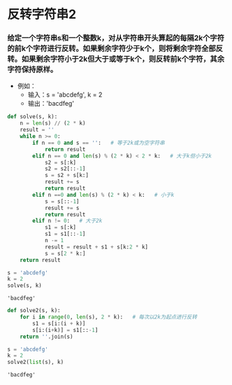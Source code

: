 
# 反转字符串2

### 给定一个字符串s和一个整数k，对从字符串开头算起的每隔2k个字符的前k个字符进行反转。如果剩余字符少于k个，则将剩余字符全部反转。如果剩余字符小于2k但大于或等于k个，则反转前k个字符，其余字符保持原样。

* 例如：
    * 输入：s = 'abcdefg', k = 2
    * 输出：'bacdfeg'


```python
def solve(s, k):
    n = len(s) // (2 * k)
    result = ''
    while n >= 0:
        if n == 0 and s == '':   # 等于2k或为空字符串
            return result
        elif n == 0 and len(s) % (2 * k) < 2 * k:   # 大于k但小于2k
            s2 = s[:k]
            s2 = s2[::-1]
            s = s2 + s[k:]
            result += s
            return result
        elif n ==0 and len(s) % (2 * k) < k:   # 小于k
            s = s[::-1]
            result += s
            return result
        elif n != 0:   # 大于2k
            s1 = s[:k]
            s1 = s1[::-1]
            n -= 1
            result = result + s1 + s[k:2 * k]
            s = s[2 * k:]
    return result
```


```python
s = 'abcdefg'
k = 2
solve(s, k)
```




    'bacdfeg'




```python
def solve2(s, k):
    for i in range(0, len(s), 2 * k):   # 每次以2k为起点进行反转
        s1 = s[i:(i + k)]
        s[i:(i+k)] = s1[::-1]
    return ''.join(s)
```


```python
s = 'abcdefg'
k = 2
solve2(list(s), k)
```




    'bacdfeg'


